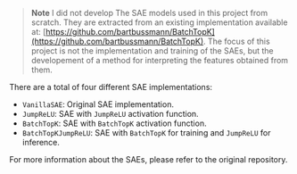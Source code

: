 > **Note** 
> I did not develop The SAE models used in this project from scratch. 
> They are extracted from an existing implementation available at: 
> [https://github.com/bartbussmann/BatchTopK](https://github.com/bartbussmann/BatchTopK). 
> The focus of this project is not the implementation and training of the SAEs, but the developement 
> of a method for interpreting the features obtained from them. 


There are a total of four different SAE implementations: 

- `VanillaSAE`: Original SAE implementation. 
- `JumpReLU`: SAE with `JumpReLU` activation function. 
- `BatchTopK`: SAE with `BatchTopK` activation function. 
- `BatchTopKJumpReLU`: SAE with `BatchTopK` for training and `JumpReLU` for inference.

For more information about the SAEs, please refer to the original repository. 